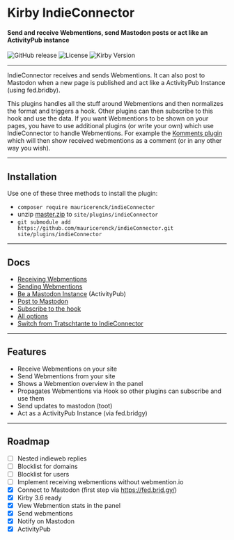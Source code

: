 # Kirby IndieConnector
#### Send and receive Webmentions, send Mastodon posts or act like an ActivityPub instance

![GitHub release](https://img.shields.io/github/release/mauricerenck/indieConnector.svg?maxAge=1800) ![License](https://img.shields.io/github/license/mashape/apistatus.svg) ![Kirby Version](https://img.shields.io/badge/Kirby-3%2B-black.svg)

---
IndieConnector receives and sends Webmentions. It can also post to Mastodon when a new page is published and act like a ActivityPub Instance (using fed.bridby).

This plugins handles all the stuff around Webmentions and then normalizes the format and triggers a hook. Other plugins can then subscribe to this hook and use the data.
If you want Webmentions to be shown on your pages, you have to use additional plugins (or write your own) which use IndieConnector to handle Webmentions. For example the [Komments plugin](https://github.com/mauricerenck/komments) which will then show received webmentions as a comment (or in any other way you wish).

---
## Installation

Use one of these three methods to install the plugin:

- `composer require mauricerenck/indieConnector`
- unzip [master.zip](https://github.com/mauricerenck/indieConnector/releases/latest) to `site/plugins/indieConnector`
- `git submodule add https://github.com/mauricerenck/indieConnector.git site/plugins/indieConnector`

---

## Docs

* [Receiving Webmentions](docs/receiving.md)
* [Sending Webmentions](docs/sending.md)
* [Be a Mastodon Instance](docs/activitypub.md) (ActivityPub)
* [Post to Mastodon](docs/mastodon.md)
* [Subscribe to the hook](docs/hook.md)
* [All options](docs/options.md)
* [Switch from Tratschtante to IndieConnector](docs/switch.md)
---

## Features

- Receive Webmentions on your site
- Send Webmentions from your site
- Shows a Webmention overview in the panel
- Propagates Webmentions via Hook so other plugins can subscribe and use them
- Send updates to mastodon (toot)
- Act as a ActivityPub Instance (via fed.bridgy)

---

## Roadmap 

- [ ] Nested indieweb replies
- [ ] Blocklist for domains
- [ ] Blocklist for users
- [ ] Implement receiving webmentions without webmention.io
- [x] Connect to Mastodon (first step via https://fed.brid.gy/)
- [x] Kirby 3.6 ready
- [x] View Webmention stats in the panel
- [x] Send webmentions
- [x] Notify on Mastodon
- [x] ActivityPub
